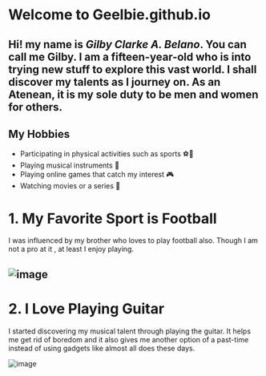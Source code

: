# Welcome to Geelbie.github.io

Hi! my name is *Gilby Clarke A. Belano*. You can call me Gilby. I am a fifteen-year-old who is into trying new stuff to explore this vast world.
I shall discover my talents as I journey on. As an Atenean, it is my sole duty to be men and women for others.
---

## My Hobbies
- Participating in physical activities such as sports ⚽💪
- Playing musical instruments 🎵
- Playing online games that catch my interest 🎮
- Watching movies or a series 🍿

# 1. My Favorite Sport is Football

I was influenced by my brother who loves to play football also. Though I am not a pro at it , at least I enjoy playing.

![image](https://user-images.githubusercontent.com/118235555/203199951-16cb8146-e181-443b-af1e-2dc40ae97911.png)
---

# 2. I Love Playing Guitar

I started discovering my musical talent through playing the guitar. It helps me get rid of boredom and it also gives me another option of a past-time instead of using gadgets like almost all does these days.

![image](https://user-images.githubusercontent.com/118235555/203201405-46f54fa4-d572-4481-91fd-b28084504b27.png)








